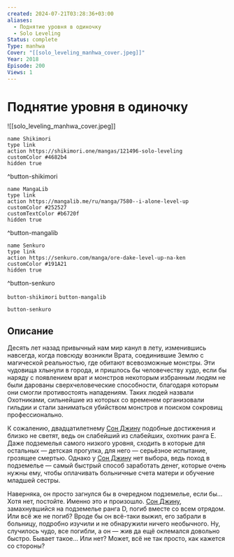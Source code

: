 ```yaml
---
created: 2024-07-21T03:28:36+03:00
aliases:
  - Поднятие уровня в одиночку
  - Solo Leveling
Status: complete
Type: manhwa
Cover: "[[solo_leveling_manhwa_cover.jpeg]]"
Year: 2018
Episode: 200
Views: 1
---
```


# Поднятие уровня в одиночку

![[solo_leveling_manhwa_cover.jpeg]]

```button
name Shikimori
type link
action https://shikimori.one/mangas/121496-solo-leveling
customColor #4682b4
hidden true
```
^button-shikimori

```button
name MangaLib
type link
action https://mangalib.me/ru/manga/7580--i-alone-level-up
customColor #252527
customTextColor #b6720f
hidden true
```
^button-mangalib

```button
name Senkuro
type link
action https://senkuro.com/manga/ore-dake-level-up-na-ken
customColor #191A21
hidden true
```
^button-senkuro


`button-shikimori` `button-mangalib`

`button-senkuro`

## Описание

Десять лет назад привычный нам мир канул в лету, изменившись навсегда, когда повсюду возникли Врата, соединившие Землю с магической реальностью, где обитают всевозможные монстры. Эти чудовища хлынули в города, и пришлось бы человечеству худо, если бы наряду с появлением врат и монстров некоторым избранным людям не были дарованы сверхчеловеческие способности, благодаря которым они смогли противостоять нападениям. Таких людей назвали Охотниками, сильнейшие из которых со временем организовали гильдии и стали заниматься убийством монстров и поиском сокровищ профессионально.

К сожалению, двадцатилетнему [Сон Джину](https://shikimori.one/characters/174185-jin-woo-sung) подобные достижения и близко не светят, ведь он слабейший из слабейших, охотник ранга Е. Даже подземелья самого низкого уровня, сходить в которые для остальных — детская прогулка, для него — серьёзное испытание, грозящее смертью. Однако у [Сон Джину](https://shikimori.one/characters/174185-jin-woo-sung) нет выбора, ведь поход в подземелье — самый быстрый способ заработать денег, которые очень нужны ему, чтобы оплачивать больничные счета матери и обучение младшей сестры.

Наверняка, он просто загнулся бы в очередном подземелье, если бы... Хотя нет, постойте. Именно это и произошло. [Сон Джину](https://shikimori.one/characters/174185-jin-woo-sung), замахнувшийся на подземелье ранга D, погиб вместе со всем отрядом. Или всё же не погиб? Вроде бы он всё-таки выжил, его забрали в больницу, подробно изучили и не обнаружили ничего необычного. Ну, случилось чудо, все погибли, а он — жив да ещё оклемался довольно быстро. Бывает такое... Или нет? Может, всё не так просто, как кажется со стороны?

